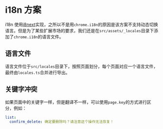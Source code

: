 # i18n 方案

i18n 使用[i8next](https://www.i18next.com/)实现，之所以不是用`chrome.i18n`的原因是该方案不支持动态切换语言。但是为了某些扩展市场的要求，我们还是在`src/assets/_locales`目录下添加了`chrome.i18n`的语言文件。

## 语言文件

语言文件位于`src/locales`目录下，按照页面划分，每个页面对应一个语言文件，最终由`locales.ts`合并进行导出。

## 关键字冲突

如果页面中的关键字一样，但是翻译不一样，可以使用`page.key`的方式进行区分，例如：

```yaml
list:
  confirm_delete: 确定要删除吗？请注意这个操作无法恢复！
```
